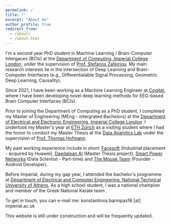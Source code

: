 ```yaml
---
permalink: /
title: ""
excerpt: "About me"
author_profile: true
redirect_from: 
  - /about/
  - /about.html
---
```


I'm a second year PhD student in Machine Learning / Brain-Computer Intergaces (BCIs) at the [Department of Computing, Imperial College London](https://www.imperial.ac.uk/computing), under the supervision of [Prof. Stefanos Zafeiriou](https://wp.doc.ic.ac.uk/szafeiri/). My main research interests lie in the intersection of Deep Learning and Brain-Computer Interfaces (e.g., Differentialable Signal Processing, Geometric Deep Learning, Causality).  

Since 2021, I have been working as a Machine Learning Engineer at [Cogitat](https://cogitat.io), where I have been developing novel deep learning methods for EEG-based Brain Computer Interfaces (BCIs).

Prior to joining the Department of Computing as a PhD student, I completed my Master of Engineering (MEng - intergrated Bachelors) at the [Department of Electrical and Electronic Engineering, Imperial College London](https://www.imperial.ac.uk/electrical-engineering/). I undertook my Master's year at [ETH Zürich](https://www.ethz.ch/de.html) as a visiting student where I had the honor to conduct my Master Thesis at the [Data Analytics Lab](http://www.da.inf.ethz.ch) under the supervision of [Prof. Thomas Hofmann](https://inf.ethz.ch/people/person-detail.hofmann.html). 

My past working experience include in short: [Facesoft](http://facesoft.io) (Industrial placement - acquired by Huawei), [Daedalean AI](https://daedalean.ai) (Master Thesis project), [Smart Power Networks](https://smpnetworks.com) (Data Scientist - Part-time) and [The Mouse Team](https://themouseteam.github.io) (Founder - Android Developer).

Before Imperial, during my gap year, I attended the bachelor's programme at [Department of Electrical and Computer Engineering, National Technical University of Athens](https://www.ece.ntua.gr/gr). As a high school student, I was a national champion and member of the Greek National Karate team .

To get in touch, you can e-mail me: konstantinos.barmpas16 [at] imperial.ac.uk

This website is still under construction and will be frequently updated.

